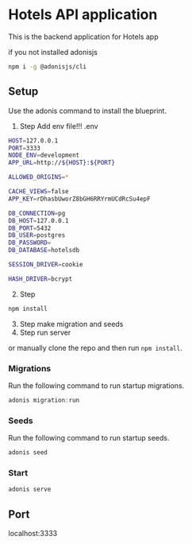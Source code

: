 # Hotels API application

This is the backend application for Hotels app

if you not installed adonisjs 

```bash
npm i -g @adonisjs/cli
```

## Setup

Use the adonis command to install the blueprint.
1) Step Add env file!!! .env

```bash
HOST=127.0.0.1
PORT=3333
NODE_ENV=development
APP_URL=http://${HOST}:${PORT}

ALLOWED_ORIGINS=*

CACHE_VIEWS=false
APP_KEY=rDhasbUworZ8bGH6RRYrmUCdRcSu4epF

DB_CONNECTION=pg
DB_HOST=127.0.0.1
DB_PORT=5432
DB_USER=postgres
DB_PASSWORD=
DB_DATABASE=hotelsdb

SESSION_DRIVER=cookie

HASH_DRIVER=bcrypt
```
2) Step
```bash
npm install
```

3) Step make migration and seeds
4) Step run server

or manually clone the repo and then run `npm install`.

### Migrations

Run the following command to run startup migrations.

```js
adonis migration:run
```

### Seeds

Run the following command to run startup seeds.

```js
adonis seed
```

### Start

```js
adonis serve
```

## Port
localhost:3333
